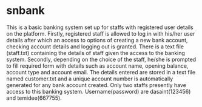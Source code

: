 # snbank
This is a basic banking system set up for staffs with registered user details on the platform. 
Firstly, registered staff is allowed to log in with his/her user details after which an access to options of creating a new bank account, checking account details and logging out is granted. There is a text file (staff.txt) containing the details of staff given the access to the banking system.
Secondly, depending on the choice of the staff, he/she is prompted to fill required form with details such as account name, opening balance, account type and account email.
The details entered are stored in a text file named customer.txt and a unique account number is automatically generated for any bank account created. 
Only two staffs presently have access to this banking system.
Username(password) are dasaint(123456) and temidee(667755).
